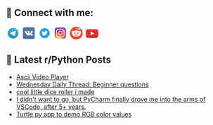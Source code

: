 ## 🔎 Connect with me:
[<img src="https://github.com/bullbesh/bullbesh/blob/main/images/Telegram.png" width="32" height="32" />](https://t.me/bullbesh)
[<img src="https://github.com/bullbesh/bullbesh/blob/main/images/VK.png" width="32" height="32" />](https://vk.com/bullbesh)
[<img src="https://github.com/bullbesh/bullbesh/blob/main/images/Twitter.png" width="32" height="32" />](https://twitter.com/bullbesh1)
[<img src="https://github.com/bullbesh/bullbesh/blob/main/images/Instagram.png" width="32" height="32" />](https://www.instagram.com/bullbesh)
[<img src="https://github.com/bullbesh/bullbesh/blob/main/images/Reddit.png" width="32" height="32" />](https://www.reddit.com/user/bullbesh)
[<img src="https://github.com/bullbesh/bullbesh/blob/main/images/YouTube.png" width="32" height="32" />](https://www.youtube.com/channel/UCtfjRs6uzgq5mfm8S06WTcg)

## 📕 Latest r/Python Posts
<!-- BLOG-POST-LIST:START -->
- [Ascii Video Player](https://www.reddit.com/r/Python/comments/1j96mku/ascii_video_player/)
- [Wednesday Daily Thread: Beginner questions](https://www.reddit.com/r/Python/comments/1j95o1i/wednesday_daily_thread_beginner_questions/)
- [cool little dice roller i made](https://www.reddit.com/r/Python/comments/1j95n6y/cool_little_dice_roller_i_made/)
- [I didn&#39;t want to go, but PyCharm finally drove me into the arms of VSCode, after 5+ years.](https://www.reddit.com/r/Python/comments/1j9196v/i_didnt_want_to_go_but_pycharm_finally_drove_me/)
- [Turtle.py app to demo RGB color values](https://www.reddit.com/r/Python/comments/1j8yyc0/turtlepy_app_to_demo_rgb_color_values/)
<!-- BLOG-POST-LIST:END -->
